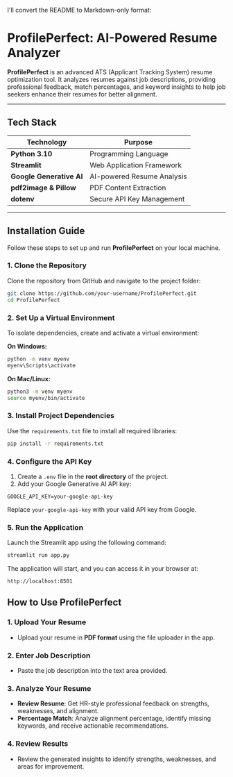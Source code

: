I'll convert the README to Markdown-only format:

# ProfilePerfect: AI-Powered Resume Analyzer

**ProfilePerfect** is an advanced ATS (Applicant Tracking System) resume optimization tool. It analyzes resumes against job descriptions, providing professional feedback, match percentages, and keyword insights to help job seekers enhance their resumes for better alignment.

---

## Tech Stack

| Technology | Purpose |
|---------------------------|--------------------------------------|
| **Python 3.10** | Programming Language |
| **Streamlit** | Web Application Framework |
| **Google Generative AI** | AI-powered Resume Analysis |
| **pdf2image & Pillow** | PDF Content Extraction |
| **dotenv** | Secure API Key Management |

---

## Installation Guide

Follow these steps to set up and run **ProfilePerfect** on your local machine.

### 1. Clone the Repository

Clone the repository from GitHub and navigate to the project folder:

```bash
git clone https://github.com/your-username/ProfilePerfect.git
cd ProfilePerfect
```

### 2. Set Up a Virtual Environment

To isolate dependencies, create and activate a virtual environment:

**On Windows:**
```bash
python -m venv myenv
myenv\Scripts\activate
```

**On Mac/Linux:**
```bash
python3 -m venv myenv
source myenv/bin/activate
```

### 3. Install Project Dependencies

Use the `requirements.txt` file to install all required libraries:

```bash
pip install -r requirements.txt
```

### 4. Configure the API Key

1. Create a `.env` file in the **root directory** of the project.
2. Add your Google Generative AI API key:

```
GOOGLE_API_KEY=your-google-api-key
```

Replace `your-google-api-key` with your valid API key from Google.

### 5. Run the Application

Launch the Streamlit app using the following command:

```bash
streamlit run app.py
```

The application will start, and you can access it in your browser at:

```
http://localhost:8501
```

## How to Use ProfilePerfect

### 1. Upload Your Resume
- Upload your resume in **PDF format** using the file uploader in the app.

### 2. Enter Job Description
- Paste the job description into the text area provided.

### 3. Analyze Your Resume
- **Review Resume**: Get HR-style professional feedback on strengths, weaknesses, and alignment.
- **Percentage Match**: Analyze alignment percentage, identify missing keywords, and receive actionable recommendations.

### 4. Review Results
- Review the generated insights to identify strengths, weaknesses, and areas for improvement.
